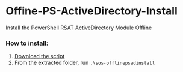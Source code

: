 # Offine-PS-ActiveDirectory-Install
 Install the PowerShell RSAT ActiveDirectory Module Offline

### How to install:
1. [Download the script](https://github.com/simeononsecurity/Offine-PS-ActiveDirectory-Install/archive/master.zip)
2. From the extracted folder, run ```.\sos-offlinepsadinstall```
